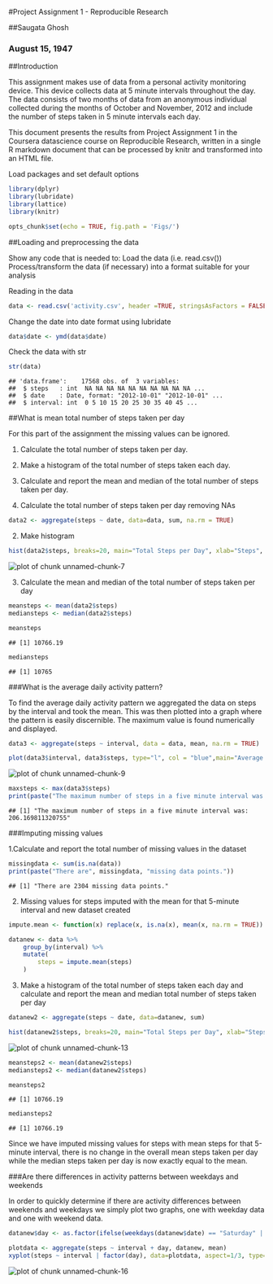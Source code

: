 #Project Assignment 1 - Reproducible Research

##Saugata Ghosh

### August 15, 1947

##Introduction

This assignment makes use of data from a personal activity monitoring device. This device collects data at 5 minute intervals throughout the day. The data consists of two months of data from an anonymous individual collected during the months of October and November, 2012 and include the number of steps taken in 5 minute intervals each day.

This document presents the results from Project Assignment 1 in the Coursera datascience course on Reproducible Research, written in a single R markdown document that can be processed by knitr and transformed into an HTML file.

Load packages and set default options


```r
library(dplyr)
library(lubridate)
library(lattice)
library(knitr)
```


```r
opts_chunk$set(echo = TRUE, fig.path = 'Figs/')
```
##Loading and preprocessing the data

Show any code that is needed to:
Load the data (i.e. read.csv())
Process/transform the data (if necessary) into a format suitable for your analysis

Reading in the data


```r
data <- read.csv('activity.csv', header =TRUE, stringsAsFactors = FALSE)
```

Change the date into date format using lubridate

```r
data$date <- ymd(data$date)
```
Check the data with str

```r
str(data)
```

```
## 'data.frame':	17568 obs. of  3 variables:
##  $ steps   : int  NA NA NA NA NA NA NA NA NA NA ...
##  $ date    : Date, format: "2012-10-01" "2012-10-01" ...
##  $ interval: int  0 5 10 15 20 25 30 35 40 45 ...
```
##What is mean total number of steps taken per day

For this part of the assignment the missing values can be ignored.

1. Calculate the total number of steps taken per day.
2. Make a histogram of the total number of steps taken each day.
3. Calculate and report the mean and median of the total number of steps taken per day.

1. Calculate the total number of steps taken per day removing NAs 

```r
data2 <- aggregate(steps ~ date, data=data, sum, na.rm = TRUE)
```
2. Make histogram


```r
hist(data2$steps, breaks=20, main="Total Steps per Day", xlab="Steps", ylab="Frequency")
```

![plot of chunk unnamed-chunk-7](Figs/unnamed-chunk-7-1.png)

3. Calculate the mean and median of the total number of steps taken per day


```r
meansteps <- mean(data2$steps)
mediansteps <- median(data2$steps)

meansteps
```

```
## [1] 10766.19
```

```r
mediansteps
```

```
## [1] 10765
```

###What is the average daily activity pattern?

To find the average daily activity pattern we aggregated the data on steps by the interval and took the mean. This was then plotted into a graph where the pattern is easily discernible. The maximum value is found numerically and displayed.


```r
data3 <- aggregate(steps ~ interval, data = data, mean, na.rm = TRUE)

plot(data3$interval, data3$steps, type="l", col = "blue",main="Average Steps per Five Minute Interval", xlab="Interval No.", ylab="steps")
```

![plot of chunk unnamed-chunk-9](Figs/unnamed-chunk-9-1.png)


```r
maxsteps <- max(data3$steps)
print(paste("The maximum number of steps in a five minute interval was: ", maxsteps))
```

```
## [1] "The maximum number of steps in a five minute interval was:  206.169811320755"
```

###Imputing missing values

1.Calculate and report the total number of missing values in the dataset


```r
missingdata <- sum(is.na(data))
print(paste("There are", missingdata, "missing data points."))
```

```
## [1] "There are 2304 missing data points."
```

2. Missing values for steps imputed with the mean for that 5-minute interval and new dataset created


```r
impute.mean <- function(x) replace(x, is.na(x), mean(x, na.rm = TRUE))

datanew <- data %>%
    group_by(interval) %>%
    mutate(
        steps = impute.mean(steps)
    )
```
3. Make a histogram of the total number of steps taken each day and calculate and report the mean and median total number of steps taken per day


```r
datanew2 <- aggregate(steps ~ date, data=datanew, sum)

hist(datanew2$steps, breaks=20, main="Total Steps per Day", xlab="Steps", ylab="Frequency")
```

![plot of chunk unnamed-chunk-13](Figs/unnamed-chunk-13-1.png)



```r
meansteps2 <- mean(datanew2$steps)
mediansteps2 <- median(datanew2$steps)

meansteps2
```

```
## [1] 10766.19
```

```r
mediansteps2
```

```
## [1] 10766.19
```
Since we have imputed missing values for steps with mean steps for that 5-minute interval, there is no change in the overall mean steps taken per day while the median steps taken per day is now exactly equal to the mean.

###Are there differences in activity patterns between weekdays and weekends

In order to quickly determine if there are activity differences between weekends and weekdays we simply plot two graphs, one with weekday data and one with weekend data.


```r
datanew$day <- as.factor(ifelse(weekdays(datanew$date) == "Saturday" | weekdays(datanew$date) == "Sunday", "weekend", "weekday"))
```


```r
plotdata <- aggregate(steps ~ interval + day, datanew, mean)
xyplot(steps ~ interval | factor(day), data=plotdata, aspect=1/3, type="l")
```

![plot of chunk unnamed-chunk-16](Figs/unnamed-chunk-16-1.png)




